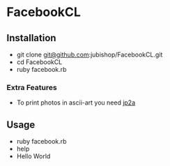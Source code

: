 FacebookCL
==========

Installation
------------

*  git clone git@github.com:jubishop/FacebookCL.git
*  cd FacebookCL
*  ruby facebook.rb

### Extra Features ###

*  To print photos in ascii-art you need [jp2a](http://csl.sublevel3.org/jp2a/)

Usage
-----

*  ruby facebook.rb
*  help
* Hello World
